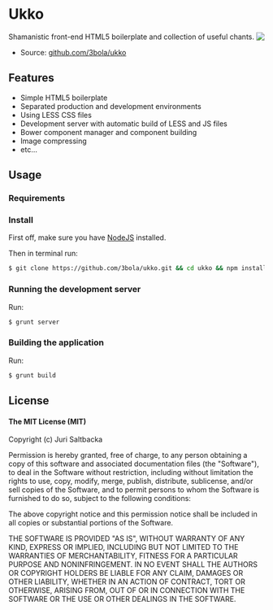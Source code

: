 # Ukko

<img align="right" src="https://raw.github.com/3bola/ukko/master/public/assets/img/ukko.png">

Shamanistic front-end HTML5 boilerplate and collection of useful chants.

* Source: [github.com/3bola/ukko](http://github.com/3bola/ukko)

## Features

* Simple HTML5 boilerplate
* Separated production and development environments
* Using LESS CSS files
* Development server with automatic build of LESS and JS files
* Bower component manager and component building
* Image compressing
* etc...

## Usage

### Requirements

### Install

First off, make sure you have [NodeJS](http://nodejs.org/) installed.

Then in terminal run:
```sh
$ git clone https://github.com/3bola/ukko.git && cd ukko && npm install .
```

### Running the development server

Run:
```sh
$ grunt server
```

### Building the application

Run:
```sh
$ grunt build
```

## License

#### The MIT License (MIT)

Copyright (c) Juri Saltbacka

Permission is hereby granted, free of charge, to any person obtaining a copy of
this software and associated documentation files (the "Software"), to deal in
the Software without restriction, including without limitation the rights to
use, copy, modify, merge, publish, distribute, sublicense, and/or sell copies
of the Software, and to permit persons to whom the Software is furnished to do
so, subject to the following conditions:

The above copyright notice and this permission notice shall be included in all
copies or substantial portions of the Software.

THE SOFTWARE IS PROVIDED "AS IS", WITHOUT WARRANTY OF ANY KIND, EXPRESS OR
IMPLIED, INCLUDING BUT NOT LIMITED TO THE WARRANTIES OF MERCHANTABILITY,
FITNESS FOR A PARTICULAR PURPOSE AND NONINFRINGEMENT. IN NO EVENT SHALL THE
AUTHORS OR COPYRIGHT HOLDERS BE LIABLE FOR ANY CLAIM, DAMAGES OR OTHER
LIABILITY, WHETHER IN AN ACTION OF CONTRACT, TORT OR OTHERWISE, ARISING FROM,
OUT OF OR IN CONNECTION WITH THE SOFTWARE OR THE USE OR OTHER DEALINGS IN THE
SOFTWARE.
